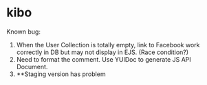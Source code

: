 kibo
====

Known bug:
1. When the User Collection is totally empty, link to Facebook work correctly in DB but may not display in EJS. (Race condition?)
2. Need to format the comment. Use YUIDoc to generate JS API Document.
3. **Staging version has problem